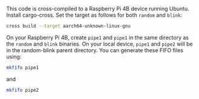 This code is cross-compiled to a Raspberry Pi 4B device running Ubuntu. Install cargo-cross. Set the target as follows for both `random` and `blink`:

```bash
cross build --target aarch64-unknown-linux-gnu
```

On your Raspberry Pi 4B, create `pipe1` and `pipe1` in the same directory as the `random` and `blink` binaries. On your local device, `pipe1` and `pipe2` will be in the random-blink parent directory. You can generate these FIFO files using:

```bash
mkfifo pipe1
```

and

```bash
mkfifo pipe2
```
